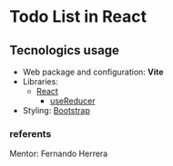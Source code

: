 # Todo List in React

## Tecnologics usage
- Web package and configuration: **Vite**
- Libraries:
    - [React](https://es.reactjs.org/)
        - [useReducer](https://es.reactjs.org/docs/hooks-reference.html#usereducer)
- Styling: [Bootstrap](https://bootswatch.com/minty/)

### referents
Mentor: Fernando Herrera